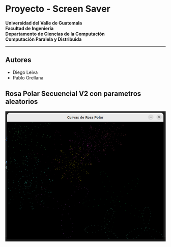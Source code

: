 # Proyecto - Screen Saver
**Universidad del Valle de Guatemala**\
**Facultad de Ingeniería**\
**Departamento de Ciencias de la Computación**\
**Computación Paralela y Distribuida**

---

## Autores
- Diego Leiva
- Pablo Orellana


## Rosa Polar Secuencial V2 con parametros aleatorios
![alt text](<Screenshot from 2024-08-30 10-29-08.png>)